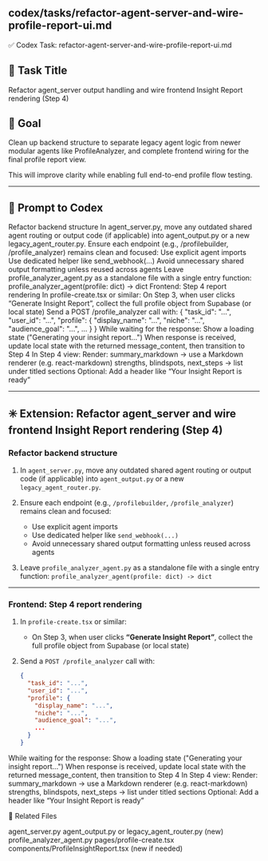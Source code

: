 ## codex/tasks/refactor-agent-server-and-wire-profile-report-ui.md

✅ Codex Task: refactor-agent-server-and-wire-profile-report-ui.md

## 📄 Task Title
Refactor agent_server output handling and wire frontend Insight Report rendering (Step 4)

## 🎯 Goal
Clean up backend structure to separate legacy agent logic from newer modular agents like ProfileAnalyzer, and complete frontend wiring for the final profile report view.

This will improve clarity while enabling full end-to-end profile flow testing.

---

## 🧠 Prompt to Codex
Refactor backend structure
In agent_server.py, move any outdated shared agent routing or output code (if applicable) into agent_output.py or a new legacy_agent_router.py.
Ensure each endpoint (e.g., /profilebuilder, /profile_analyzer) remains clean and focused:
Use explicit agent imports
Use dedicated helper like send_webhook(...)
Avoid unnecessary shared output formatting unless reused across agents
Leave profile_analyzer_agent.py as a standalone file with a single entry function: profile_analyzer_agent(profile: dict) -> dict
Frontend: Step 4 report rendering
In profile-create.tsx or similar:
On Step 3, when user clicks “Generate Insight Report”, collect the full profile object from Supabase (or local state)
Send a POST /profile_analyzer call with:
{
  "task_id": "...",
  "user_id": "...",
  "profile": {
    "display_name": "...",
    "niche": "...",
    "audience_goal": "...",
    ...
  }
}
While waiting for the response:
Show a loading state ("Generating your insight report...")
When response is received, update local state with the returned message_content, then transition to Step 4
In Step 4 view:
Render:
summary_markdown → use a Markdown renderer (e.g. react-markdown)
strengths, blindspots, next_steps → list under titled sections
Optional: Add a header like “Your Insight Report is ready”

---

## ✳️ Extension: Refactor agent_server and wire frontend Insight Report rendering (Step 4)

### Refactor backend structure

1. In `agent_server.py`, move any outdated shared agent routing or output code (if applicable) into `agent_output.py` or a new `legacy_agent_router.py`.

2. Ensure each endpoint (e.g., `/profilebuilder`, `/profile_analyzer`) remains clean and focused:
   - Use explicit agent imports
   - Use dedicated helper like `send_webhook(...)`
   - Avoid unnecessary shared output formatting unless reused across agents

3. Leave `profile_analyzer_agent.py` as a standalone file with a single entry function: `profile_analyzer_agent(profile: dict) -> dict`

---

### Frontend: Step 4 report rendering

1. In `profile-create.tsx` or similar:
   - On Step 3, when user clicks **“Generate Insight Report”**, collect the full profile object from Supabase (or local state)

2. Send a `POST /profile_analyzer` call with:
   ```json
   {
     "task_id": "...",
     "user_id": "...",
     "profile": {
       "display_name": "...",
       "niche": "...",
       "audience_goal": "...",
       ...
     }
   }
While waiting for the response:
Show a loading state ("Generating your insight report...")
When response is received, update local state with the returned message_content, then transition to Step 4
In Step 4 view:
Render:
summary_markdown → use a Markdown renderer (e.g. react-markdown)
strengths, blindspots, next_steps → list under titled sections
Optional: Add a header like “Your Insight Report is ready”

🧩 Related Files

agent_server.py
agent_output.py or legacy_agent_router.py (new)
profile_analyzer_agent.py
pages/profile-create.tsx
components/ProfileInsightReport.tsx (new if needed)